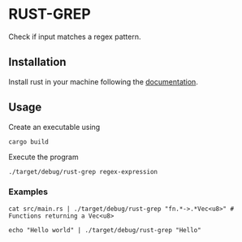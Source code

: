 # RUST-GREP
Check if input matches a regex pattern.

## Installation
Install rust in your machine following the [documentation](https://www.rust-lang.org/tools/install).

## Usage
Create an executable using
```
cargo build
```

Execute the program
```
./target/debug/rust-grep regex-expression
```

### Examples
```
cat src/main.rs | ./target/debug/rust-grep "fn.*->.*Vec<u8>" # Functions returning a Vec<u8> 
```

```
echo "Hello world" | ./target/debug/rust-grep "Hello"
```
